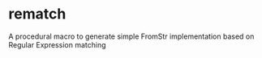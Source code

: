 # rematch
A procedural macro to generate simple FromStr implementation based on Regular Expression matching
